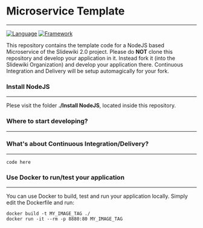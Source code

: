 # Microservice Template #
---
[![Language](https://img.shields.io/badge/language-Javascript%20ECMA2015-blue.svg)](https://developer.mozilla.org/en-US/docs/Web/JavaScript)
[![Framework](https://img.shields.io/badge/Framework-NodeJS%205.5.0-blue.svg)](https://nodejs.org/en/)

This repository contains the template code for a NodeJS based Microservice of the Slidewiki 2.0 project. Please do **NOT** clone this repository and develop your application in it. Instead fork it (into the Slidewiki Organization) and develop your application there. Continuous Integration and Delivery will be setup automagically for your fork.

### Install NodeJS ###
---
Plese visit the folder **./Install NodeJS**, located inside this repository.

### Where to start developing? ###
---

### What's about Continuous Integration/Delivery? ###
---

```
code here
```

### Use Docker to run/test your application ###
---
You can use Docker to build, test and run your application locally. Simply edit the Dockerfile and run:

```
docker build -t MY_IMAGE_TAG ./
docker run -it --rm -p 8880:80 MY_IMAGE_TAG
```
